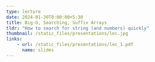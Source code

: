 ```yaml
---
type: lecture
date: 2024-01-30T0:00:00+5:30
title: Big-O, Searching, Suffix Arrays
tldr: "How to search for string (and numbers) quickly"
thumbnail: /static_files/presentations/lec.jpg
links: 
    - url: /static_files/presentations/lec_1.pdf
      name: slides
---
```


